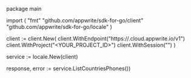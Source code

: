 package main

import (
    "fmt"
    "github.com/appwrite/sdk-for-go/client"
    "github.com/appwrite/sdk-for-go/locale"
)

client := client.New(
    client.WithEndpoint("https://<REGION>.cloud.appwrite.io/v1")
    client.WithProject("<YOUR_PROJECT_ID>")
    client.WithSession("")
)

service := locale.New(client)

response, error := service.ListCountriesPhones())
